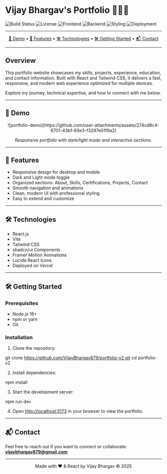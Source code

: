 
# Vijay Bhargav's Portfolio 👨‍💻✨

![Build Status](https://img.shields.io/badge/build-passing-brightgreen?style=for-the-badge)
![License](https://img.shields.io/badge/license-MIT-blue?style=for-the-badge)
![Frontend](https://img.shields.io/badge/frontend-React-61dafb?style=for-the-badge)
![Backend](https://img.shields.io/badge/backend-Static%20Site-blueviolet?style=for-the-badge)
![Styling](https://img.shields.io/badge/styling-Tailwind%20CSS-06B6D4?style=for-the-badge)
![Deployment](https://img.shields.io/badge/deployment-Vercel-000?style=for-the-badge)

---

<div align="center">
  <a href="#demo">🎥 Demo</a> •
  <a href="#features">🚀 Features</a> •
  <a href="#technologies">🛠️ Technologies</a> •
  <a href="#getting-started">🛠️ Getting Started</a> •
  <a href="#contact">📬 Contact</a>
</div>

---

## Overview

This portfolio website showcases my skills, projects, experience, education, and contact information. Built with React and Tailwind CSS, it delivers a fast, responsive, and modern web experience optimized for multiple devices.

Explore my journey, technical expertise, and how to connect with me below.

---

## 🎥 Demo

<div align="center">
  ![portfolio-demo](https://github.com/user-attachments/assets/274cd8c4-6701-43bf-93e3-f3297e01f9a2)
  <p><i>Responsive portfolio with dark/light mode and interactive sections.</i></p>
</div>

---

## 🚀 Features

- Responsive design for desktop and mobile  
- Dark and Light mode toggle  
- Organized sections: About, Skills, Certifications, Projects, Contact  
- Smooth navigation and animations  
- Clean, modern UI with professional styling  
- Easy to extend and customize

---

## 🛠️ Technologies

- React.js  
- Vite  
- Tailwind CSS  
- shadcn/ui Components  
- Framer Motion Animations  
- Lucide React Icons  
- Deployed on Vercel

---

## 🛠️ Getting Started

### Prerequisites

- Node.js 16+  
- npm or yarn  
- Git

### Installation

1. Clone the repository:


git clone https://github.com/VijayBhargav879/portfolio-v2.git
cd portfolio-v2


2. Install dependencies:


npm install


3. Start the development server:


npm run dev


4. Open [http://localhost:5173](http://localhost:5173) in your browser to view the portfolio.

---

## 📬 Contact

Feel free to reach out if you want to connect or collaborate:  
**vijaybhargav879@gmail.com**

---

<div align="center">
  Made with ❤️ & React by Vijay Bhargav © 2025
</div>


